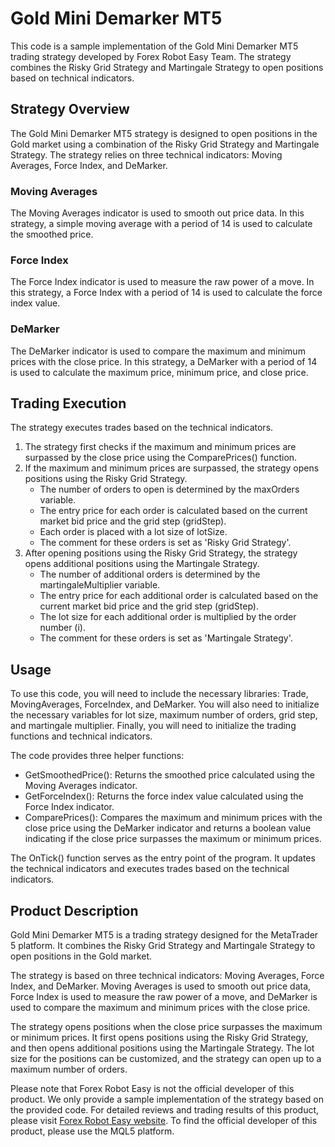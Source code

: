 # Gold Mini Demarker MT5

This code is a sample implementation of the Gold Mini Demarker MT5 trading strategy developed by Forex Robot Easy Team. The strategy combines the Risky Grid Strategy and Martingale Strategy to open positions based on technical indicators.

## Strategy Overview

The Gold Mini Demarker MT5 strategy is designed to open positions in the Gold market using a combination of the Risky Grid Strategy and Martingale Strategy. The strategy relies on three technical indicators: Moving Averages, Force Index, and DeMarker.

### Moving Averages

The Moving Averages indicator is used to smooth out price data. In this strategy, a simple moving average with a period of 14 is used to calculate the smoothed price.

### Force Index

The Force Index indicator is used to measure the raw power of a move. In this strategy, a Force Index with a period of 14 is used to calculate the force index value.

### DeMarker

The DeMarker indicator is used to compare the maximum and minimum prices with the close price. In this strategy, a DeMarker with a period of 14 is used to calculate the maximum price, minimum price, and close price.

## Trading Execution

The strategy executes trades based on the technical indicators. 

1. The strategy first checks if the maximum and minimum prices are surpassed by the close price using the ComparePrices() function.
2. If the maximum and minimum prices are surpassed, the strategy opens positions using the Risky Grid Strategy.
   - The number of orders to open is determined by the maxOrders variable.
   - The entry price for each order is calculated based on the current market bid price and the grid step (gridStep).
   - Each order is placed with a lot size of lotSize.
   - The comment for these orders is set as 'Risky Grid Strategy'.
3. After opening positions using the Risky Grid Strategy, the strategy opens additional positions using the Martingale Strategy.
   - The number of additional orders is determined by the martingaleMultiplier variable.
   - The entry price for each additional order is calculated based on the current market bid price and the grid step (gridStep).
   - The lot size for each additional order is multiplied by the order number (i).
   - The comment for these orders is set as 'Martingale Strategy'.

## Usage

To use this code, you will need to include the necessary libraries: Trade, MovingAverages, ForceIndex, and DeMarker. You will also need to initialize the necessary variables for lot size, maximum number of orders, grid step, and martingale multiplier. Finally, you will need to initialize the trading functions and technical indicators.

The code provides three helper functions:
- GetSmoothedPrice(): Returns the smoothed price calculated using the Moving Averages indicator.
- GetForceIndex(): Returns the force index value calculated using the Force Index indicator.
- ComparePrices(): Compares the maximum and minimum prices with the close price using the DeMarker indicator and returns a boolean value indicating if the close price surpasses the maximum or minimum prices.

The OnTick() function serves as the entry point of the program. It updates the technical indicators and executes trades based on the technical indicators.

## Product Description

Gold Mini Demarker MT5 is a trading strategy designed for the MetaTrader 5 platform. It combines the Risky Grid Strategy and Martingale Strategy to open positions in the Gold market.

The strategy is based on three technical indicators: Moving Averages, Force Index, and DeMarker. Moving Averages is used to smooth out price data, Force Index is used to measure the raw power of a move, and DeMarker is used to compare the maximum and minimum prices with the close price.

The strategy opens positions when the close price surpasses the maximum or minimum prices. It first opens positions using the Risky Grid Strategy, and then opens additional positions using the Martingale Strategy. The lot size for the positions can be customized, and the strategy can open up to a maximum number of orders. 

Please note that Forex Robot Easy is not the official developer of this product. We only provide a sample implementation of the strategy based on the provided code. For detailed reviews and trading results of this product, please visit [Forex Robot Easy website](https://forexroboteasy.com/forex-robot-review/gold-mini-demarker-mt5-review-risky-grid-martingale-strategy/). To find the official developer of this product, please use the MQL5 platform.
